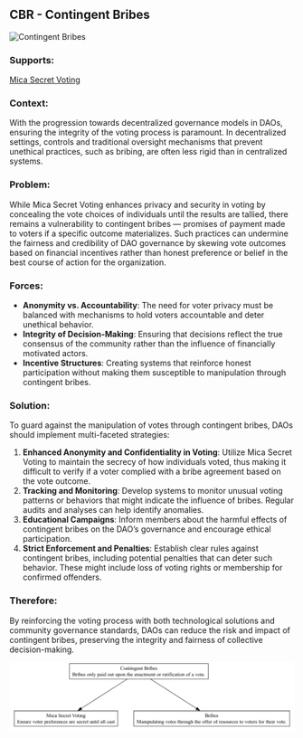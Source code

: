 ## CBR - Contingent Bribes

![Contingent Bribes](./output/illustration/contingent_bribes_illustration_v3.png)

### Supports:
[Mica Secret Voting](./mica_secret_voting.html)

### Context:
With the progression towards decentralized governance models in DAOs, ensuring the integrity of the voting process is paramount. In decentralized settings, controls and traditional oversight mechanisms that prevent unethical practices, such as bribing, are often less rigid than in centralized systems.

### Problem:
While Mica Secret Voting enhances privacy and security in voting by concealing the vote choices of individuals until the results are tallied, there remains a vulnerability to contingent bribes — promises of payment made to voters if a specific outcome materializes. Such practices can undermine the fairness and credibility of DAO governance by skewing vote outcomes based on financial incentives rather than honest preference or belief in the best course of action for the organization.

### Forces:
- **Anonymity vs. Accountability**: The need for voter privacy must be balanced with mechanisms to hold voters accountable and deter unethical behavior.
- **Integrity of Decision-Making**: Ensuring that decisions reflect the true consensus of the community rather than the influence of financially motivated actors.
- **Incentive Structures**: Creating systems that reinforce honest participation without making them susceptible to manipulation through contingent bribes.

### Solution:
To guard against the manipulation of votes through contingent bribes, DAOs should implement multi-faceted strategies:
1. **Enhanced Anonymity and Confidentiality in Voting**: Utilize Mica Secret Voting to maintain the secrecy of how individuals voted, thus making it difficult to verify if a voter complied with a bribe agreement based on the vote outcome.
2. **Tracking and Monitoring**: Develop systems to monitor unusual voting patterns or behaviors that might indicate the influence of bribes. Regular audits and analyses can help identify anomalies.
3. **Educational Campaigns**: Inform members about the harmful effects of contingent bribes on the DAO’s governance and encourage ethical participation.
4. **Strict Enforcement and Penalties**: Establish clear rules against contingent bribes, including potential penalties that can deter such behavior. These might include loss of voting rights or membership for confirmed offenders.

### Therefore:
By reinforcing the voting process with both technological solutions and community governance standards, DAOs can reduce the risk and impact of contingent bribes, preserving the integrity and fairness of collective decision-making.

![Contingent Bribes](./output/contingent_bribes_specific_graph_v3.png)